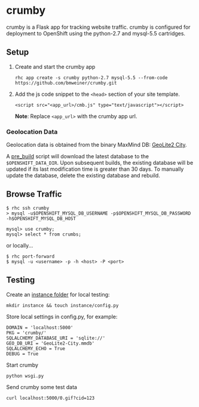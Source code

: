 # crumby

crumby is a Flask app for tracking website traffic. crumby is configured for
deployment to OpenShift using the python-2.7 and mysql-5.5 cartridges.

## Setup

 1. Create and start the crumby app

        rhc app create -s crumby python-2.7 mysql-5.5 --from-code https://github.com/bmweiner/crumby.git

 2. Add the js code snippet to the `<head>` section of your site template.

        <script src="<app_url>/cmb.js" type="text/javascript"></script>

    **Note**: Replace `<app_url>` with the crumby app url.

### Geolocation Data

Geolocation data is obtained from the binary MaxMind DB:
[GeoLite2 City](https://dev.maxmind.com/geoip/geoip2/geolite2/).

A [pre_build](.openshift/action_hooks/pre_build) script will download the latest
database to the `$OPENSHIFT_DATA_DIR`. Upon subsequent builds, the existing
database will be updated if its last modification time is greater than 30 days.
To manually update the database, delete the existing database and rebuild.

## Browse Traffic

    $ rhc ssh crumby
    > mysql -u$OPENSHIFT_MYSQL_DB_USERNAME -p$OPENSHIFT_MYSQL_DB_PASSWORD -h$OPENSHIFT_MYSQL_DB_HOST

    mysql> use crumby;
    mysql> select * from crumbs;

or locally...

    $ rhc port-forward
    $ mysql -u <username> -p -h <host> -P <port>

## Testing

Create an [instance folder](http://flask.pocoo.org/docs/0.10/config/#instance-folders)
for local testing:

    mkdir instance && touch instance/config.py

Store local settings in config.py, for example:

    DOMAIN = 'localhost:5000'
    PKG = 'crumby/'
    SQLALCHEMY_DATABASE_URI = 'sqlite://'
    GEO_DB_URI = 'GeoLite2-City.mmdb'
    SQLALCHEMY_ECHO = True
    DEBUG = True

Start crumby

    python wsgi.py

Send crumby some test data

    curl localhost:5000/0.gif?cid=123
